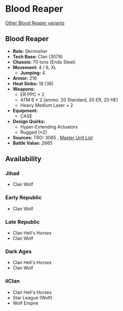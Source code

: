 # Blood Reaper 

[Other Blood Reaper variants](../blood_reaper.md) 

## Blood Reaper 

- **Role:** Skirmisher 
- **Tech Base:** Clan (3079) 
- **Chassis:** 70 tons (Endo Steel) 
- **Movement:** 4 / 6, XL 
  - **Jumping:** 4 
- **Armor:** 216 
- **Heat Sinks:** 18 (36) 
- **Weapons:** 
  - ER PPC × 2 
  - ATM 6 × 2 (ammo: 20 Standard, 20 ER, 20 HE) 
  - Heavy Medium Laser × 2 
- **Equipment:** 
  - CASE 
- **Design Quirks:** 
  - Hyper-Extending Actuators 
  - Rugged (×2) 
- **Sources:** TRO: 3085 , [Master Unit List](http://masterunitlist.info/Unit/Details/408) 
- **Battle Value:** 2665 

## Availability 

### Jihad 

- Clan Wolf 

### Early Republic 

- Clan Wolf 

### Late Republic 

- Clan Hell's Horses 
- Clan Wolf 

### Dark Ages 

- Clan Hell's Horses 
- Clan Wolf 

### ilClan 

- Clan Hell's Horses 
- Star League (Wolf) 
- Wolf Empire 

